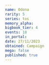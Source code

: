 ```yaml
---
name: Odona
rarity: 5
series: tos
memory_alpha:
bigbook_tier: 4
events: 18
in_portal:
date: 27/11/2023
obtained: Campaign
mega: false
published: true
---
```



